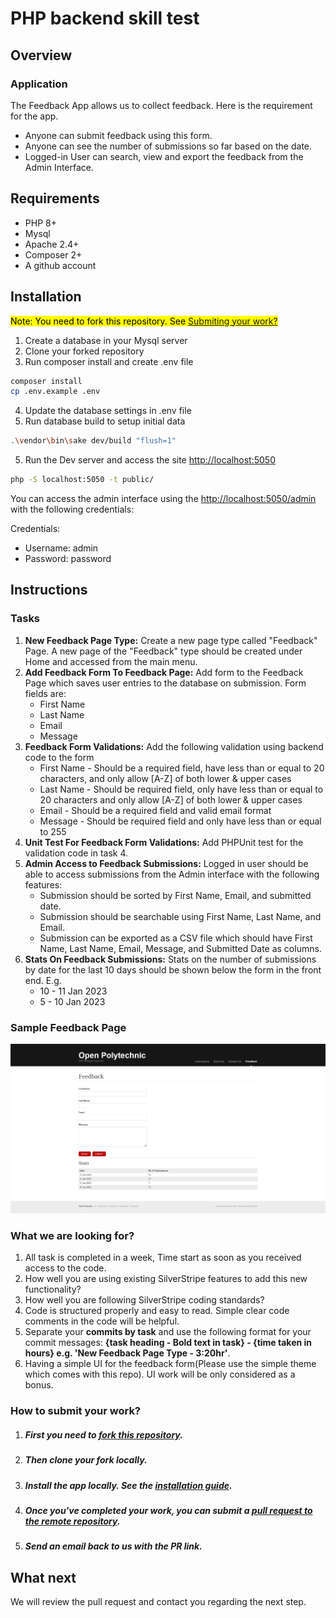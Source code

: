 # PHP backend skill test

## Overview

### Application
The Feedback App allows us to collect feedback. Here is the requirement for the app.

* Anyone can submit feedback using this form.
* Anyone can see the number of submissions so far based on the date.
* Logged-in User can search, view and export the feedback from the Admin Interface.

## Requirements
* PHP 8+
* Mysql
* Apache 2.4+
* Composer 2+
* A github account

## Installation

<mark>Note: You need to fork this repository. See [Submiting your work?](#submiting-your-work)</mark>

1. Create a database in your Mysql server
2. Clone your forked repository
3. Run composer install and create .env file
```sh
composer install
cp .env.example .env
```
4. Update the database settings in .env file
5. Run database build to setup initial data
```sh
.\vendor\bin\sake dev/build "flush=1"
```
5. Run the Dev server and access the site [http://localhost:5050](http://localhost:5050)
```sh 
php -S localhost:5050 -t public/
```
You can access the admin interface using the [http://localhost:5050/admin](http://localhost:5050/admin) with the following credentials:

Credentials:
* Username: admin
* Password: password

## Instructions

### Tasks
1. <strong>New Feedback Page Type:</strong> Create a new page type called "Feedback" Page. A new page of the "Feedback" type should be created under Home and accessed from the main menu.
2. <strong>Add Feedback Form To Feedback Page:</strong> Add form to the Feedback Page which saves user entries to the database on submission. Form fields are:
    * First Name
    * Last Name
    * Email
    * Message
3. <strong>Feedback Form Validations:</strong> Add the following validation using backend code to the form
    * First Name - Should be a required field, have less than or equal to 20 characters, and only allow [A-Z] of both lower & upper cases
    * Last Name - Should be required field, only have less than or equal to 20 characters and only allow [A-Z] of both lower & upper cases
    * Email - Should be a required field and valid email format
    * Message - Should be required field and only have less than or equal to 255
4. <strong>Unit Test For Feedback Form Validations:</strong> Add PHPUnit test for the validation code in task 4.
5. <strong>Admin Access to Feedback Submissions:</strong> Logged in user should be able to access submissions from the Admin interface with the following features:
    * Submission should be sorted by First Name, Email, and submitted date.
    * Submission should be searchable using First Name, Last Name, and Email.
    * Submission can be exported as a CSV file which should have First Name, Last Name, Email, Message, and Submitted Date as columns.
6. <strong>Stats On Feedback Submissions:</strong> Stats on the number of submissions by date for the last 10 days should be shown below the form in the front end. E.g.
    * 10 - 11 Jan 2023
    * 5 - 10 Jan 2023

### Sample Feedback Page
![FeedbackPage](/app/images/SampleFeedbackForm.png?raw=true "FeedbackPage")

### What we are looking for?
1. All task is completed in a week, Time start as soon as you received access to the code.
2. How well you are using existing SilverStripe features to add this new functionality?
3. How well you are following SilverStripe coding standards?
3. Code is structured properly and easy to read. Simple clear code comments in the code will be helpful.
4. Separate your <b>commits by task</b> and use the following format for your commit messages: <b>{task heading - Bold text in task} - {time taken in hours} e.g. 'New Feedback Page Type - 3:20hr'</b>.
5. Having a simple UI for the feedback form(Please use the simple theme which comes with this repo). UI work will be only considered as a bonus.


### How to submit your work?

1. ##### First you need to [fork this repository](https://docs.github.com/en/get-started/quickstart/fork-a-repo).
2. ##### Then clone your fork locally.
3. ##### Install the app locally. See the [installation guide](#Installation).
4. ##### Once you've completed your work, you can submit a [pull request to the remote repository](https://docs.github.com/en/pull-requests/collaborating-with-pull-requests/proposing-changes-to-your-work-with-pull-requests/creating-a-pull-request-from-a-fork).
5. ##### Send an email back to us with the PR link.

## What next

We will review the pull request and contact you regarding the next step. 
